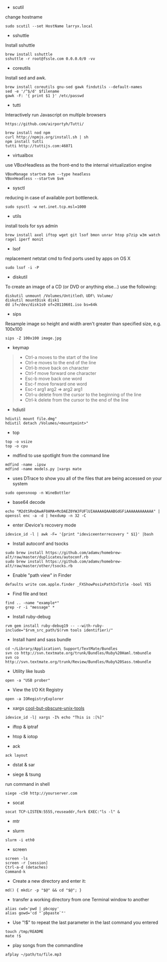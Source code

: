 + scutil

change hostname

    sudo scutil --set HostName larryx.local

+ sshuttle 

Install sshuttle

    brew install sshuttle
    sshuttle -r root@fssle.com 0.0.0.0/0 -vv

+ coreutils

Install sed and awk.

  	brew install coreutils gnu-sed gawk findutils --default-names
    sed -e '/^$/d' $filename
    gawk -F: '{ print $1 }' /etc/passwd
 
+ tutti

Interactively run Javascript on multiple browsers

	https://github.com/airportyh/Tutti/

  	brew install nod npm
  	curl http://npmjs.org/install.sh | sh
  	npm install tutti
  	tutti http://tuttijs.com:46071

+ virtualbox

use VBoxHeadless as the front-end to the internal virtualization engine

  	VBoxManage startvm $vm --type headless
  	VBoxHeadless --startvm $vm

+ sysctl

reducing in case of available port bottleneck.

  	sudo sysctl -w net.inet.tcp.msl=1000

+ utils

install tools for sys admin

  	brew install axel iftop wget git lsof bmon unrar htop p7zip w3m watch ragel iperf monit

+ lsof 

replacement netstat cmd to find ports used by apps on OS X

	sudo lsof -i -P

+ diskutil 

To create an image of a CD (or DVD or anything else…) use the following:

	diskutil unmount /Volumes/Untitled\ UDF\ Volume/
	diskutil mountDisk disk1
	dd if=/dev/disk1s0 of=20110601.iso bs=64k
	
+ sips 

Resample image so height and width aren't greater than specified size, e.g. 100x100

	sips -Z 100x100 image.jpg

+ keymap

> + Ctrl-a moves to the start of the line
> + Ctrl-e moves to the end of the line
> + Ctrl-b move back on character
> + Ctrl-f move forward one character
> + Esc-b move back one word
> + Esc-f move forward one word
> + Esc-t arg1 arg2 => arg2 arg1
> + Ctrl-u delete from the cursor to the beginning of the line
> + Ctrl-k delete from the cursor to the end of the line

+ hdiutil 

```
hdiutil mount file.dmg"
hdiutil detach /Volumes/<mountpoint>"
```

+ top

```
top -o vsize
top -o cpu
```

+ mdfind to use spotlight from the command line

```
mdfind -name .ipsw
mdfind -name models.py |xargs mate
```

+ uses DTrace to show you all of the files that are being accessed on your system

```
sudo opensnoop -n WineBottler
```

+ base64 decode 

```
echo "M2dtSRnQAwAF0AMA+McDAEZ0YWJFUFlUIAAAAAQAAABGdGFiAAAAAAAAAAAA" | openssl enc -a -d | hexdump -n 32 -C
```

+ enter iDevice's recovery mode

```
idevice_id -l | awk -F= '{print "ideviceenterrecovery " $1}' |bash
```

+ Install autoconf and tsocks

```
sudo brew install https://github.com/adamv/homebrew-alt/raw/master/duplicates/autoconf.rb
sudo brew install https://github.com/adamv/homebrew-alt/raw/master/other/tsocks.rb
```

+ Enable "path view" in Finder

```
defaults write com.apple.finder _FXShowPosixPathInTitle -bool YES 
```

+ Find file and text

```
find .. -name "example*"
grep -r -i "message" *
```

+ Install ruby-debug

```
rvm gem install ruby-debug19 -- --with-ruby-include="$rvm_src_path/$(rvm tools identifier)/"
```

+ Install haml and sass bundle

```
cd ~/Library/Application\ Support/TextMate/Bundles
svn co http://svn.textmate.org/trunk/Bundles/Ruby%20Haml.tmbundle
svn co http://svn.textmate.org/trunk/Review/Bundles/Ruby%20Sass.tmbundle
```

+ Utility like lsusb 

```
open -a "USB prober"
```

+ View the I/O Kit Registry

```
open -a IORegistryExplorer
```

+ xargs
[cool-but-obscure-unix-tools](http://kkovacs.eu/cool-but-obscure-unix-tools)

```
idevice_id -l| xargs -I% echo "This is :[%]"
```

+ iftop & iptraf

+ htop & iotop

+ ack

```
ack layout
```

+ dstat & sar

+ siege & tsung

run command in shell 
	
	siege -c50 http://yourserver.com

+ socat

```
socat TCP-LISTEN:5555,reuseaddr,fork EXEC:"ls -l" &
```

+ mtr

+ slurm

```
slurm -i eth0
```

+ screen

```
screen -ls 
screen -r [session]
Ctrl-a-d (detaches)
Command-k
```

+ Create a new directory and enter it:

```
md() { mkdir -p "$@" && cd "$@"; }
```

+ transfer a working directory from one Terminal window to another

```
alias cwd='pwd | pbcopy'
alias gowd='cd "`pbpaste`"'
```

+ Use "!$" to repeat the last parameter in the last command you entered

```
touch /tmp/README 
mate !$
```

+ play songs from the commandline

```
afplay ~/path/to/file.mp3
```
